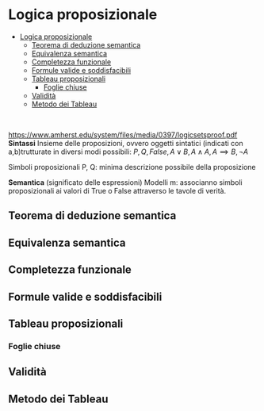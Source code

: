 # Logica proposizionale
- [Logica proposizionale](#logica-proposizionale)
  - [Teorema di deduzione semantica](#teorema-di-deduzione-semantica)
  - [Equivalenza semantica](#equivalenza-semantica)
  - [Completezza funzionale](#completezza-funzionale)
  - [Formule valide e soddisfacibili](#formule-valide-e-soddisfacibili)
  - [Tableau proposizionali](#tableau-proposizionali)
    - [Foglie chiuse](#foglie-chiuse)
  - [Validità](#validità)
  - [Metodo dei Tableau](#metodo-dei-tableau)
<br>


https://www.amherst.edu/system/files/media/0397/logicsetsproof.pdf
**Sintassi**
Insieme delle proposizioni, ovvero oggetti sintatici (indicati con a,b)trutturate in diversi modi possibili: $P, Q, False, A \lor B, A \land A, A \implies B, \lnot A$

Simboli proposizionali P, Q: minima descrizione possibile della proposizione

**Semantica** (significato delle espressioni)
Modelli m: associanno simboli proposizionali ai valori di True o False attraverso le tavole di verità.

## Teorema di deduzione semantica

## Equivalenza semantica

## Completezza funzionale

## Formule valide e soddisfacibili

## Tableau proposizionali

### Foglie chiuse

## Validità 

## Metodo dei Tableau